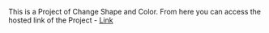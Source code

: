 This is a Project of Change Shape and Color.
From here you can access the hosted link of the Project - <a href="https://rkverma2001.github.io/DOM-Projects/Change%20Shape%20and%20Color/index.html">Link</a>